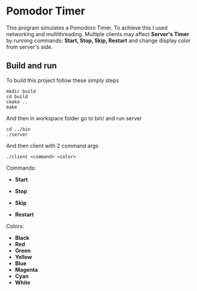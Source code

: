 # Pomodor Timer

This program simulates a Pomodoro Timer. To achieve this I used networking and multithreading. Multiple clients may affect **Server's Timer** by running commands: **Start, Stop, Skip, Restart** and change display color from server's side.

## Build and run

To build this project follow these simply steps

    mkdir build
    cd build
    cmake ..
    make

And then in workspace folder go to bin/ and run server

    cd ../bin
    ./server

And then client with 2 command args 

    ./client <command> <color>

Commands:

- **Start**

- **Stop**

- **Skip**

- **Restart**

Colors:

- **Black**
- **Red**
- **Green**
- **Yellow**
- **Blue**
- **Magenta**
- **Cyan**
- **White**